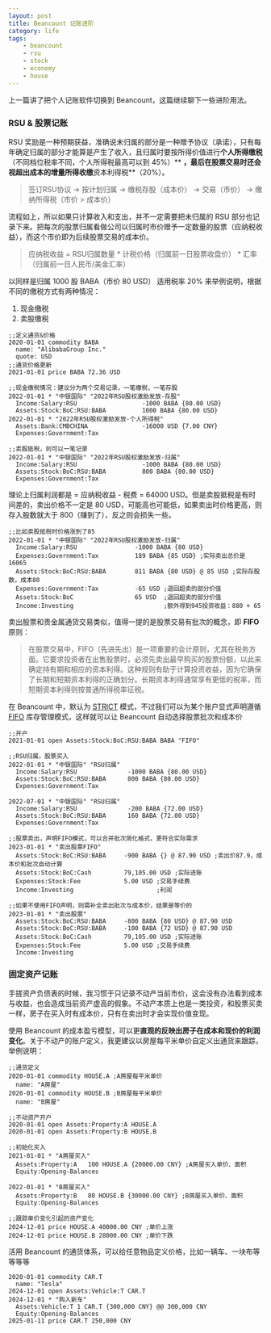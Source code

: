 ```yaml
---
layout: post
title: Beancount 记账进阶
category: life
tags:
    - beancount
    - rsu
    - stock
    - economy
    - house
---
```

上一篇讲了把个人记账软件切换到 Beancount，这篇继续聊下一些进阶用法。

### RSU & 股票记账
RSU 奖励是一种预期获益，准确说未归属的部分是一种赠予协议（承诺），只有每年确定归属的部分才能算是产生了收入，且归属时要按所得价值进行**个人所得缴税**（不同档位税率不同，个人所得税最高可以到 45%）** **，最后在股票交易时还会视超出成本的增量所得收缴**资本利得税**（20%）。

> 签订RSU协议 -> 按计划归属 -> 缴税存股（成本价） -> 交易（市价） -> 缴纳所得税（市价 > 成本价）
>

流程如上，所以如果只计算收入和支出，并不一定需要把未归属的 RSU 部分也记录下来。把每次的股票归属看做公司以归属时市价赠予一定数量的股票（应纳税收益），而这个市价即为后续股票交易的成本价。

<!--more-->

> 应纳税收益 = RSU归属数量 * 计税价格（归属前一日股票收盘价） * 汇率（归属前一日人民币/美金汇率）
>

以同样是归属 1000 股 BABA（市价 80 USD） 适用税率 20% 来举例说明，根据不同的缴税方式有两种情况：

1. 现金缴税
2. 卖股缴税

```
;;定义通货&价格
2020-01-01 commodity BABA
  name: "AlibabaGroup Inc."
  quote: USD
;;通货价格更新
2021-01-01 price BABA 72.36 USD

;;现金缴税情况：建议分为两个交易记录，一笔缴税，一笔存股
2022-01-01 * "中银国际" "2022年RSU股权激励发放-存股"
  Income:Salary:RSU                  -1000 BABA {80.00 USD}
  Assets:Stock:BoC:RSU:BABA          1000 BABA {80.00 USD}
2022-01-01 * "2022年RSU股权激励发放-个人所得税"
  Assets:Bank:CMBCHINA               -16000 USD {7.00 CNY}
  Expenses:Government:Tax

;;卖股抵税，则可以一笔记录
2022-01-01 * "中银国际" "2022年RSU股权激励发放-归属"
  Income:Salary:RSU                  -1000 BABA {80.00 USD}
  Assets:Stock:BoC:RSU:BABA          800 BABA {80.00 USD}
  Expenses:Government:Tax
```

理论上归属利润都是 = 应纳税收益 - 税费 = 64000 USD。但是卖股抵税是有时间差的，卖出价格不一定是 80 USD，可能高也可能低，如果卖出时价格更高，则存入股数就大于 800（赚到了），反之则会损失一些。

```
;;比如卖股抵税时价格涨到了85
2022-01-01 * "中银国际" "2022年RSU股权激励发放-归属"
  Income:Salary:RSU                -1000 BABA {80 USD}
  Expenses:Government:Tax          189 BABA {85 USD} ;实际卖出总价是16065
  Assets:Stock:BoC:RSU:BABA        811 BABA {80 USD} @ 85 USD ;实际存股数，成本80
  Expenses:Government:Tax          -65 USD ;退回超卖的部分价值
  Assets:Stock:BoC                 65 USD  ;退回超卖的部分价值
  Income:Investing                         ;额外得到945投资收益：880 + 65
```

卖出股票和贵金属通货交易类似，值得一提的是股票交易有批次的概念，即 **FIFO** 原则：

> 在股票交易中，FIFO（先进先出）是一项重要的会计原则，尤其在税务方面。它要求投资者在出售股票时，必须先卖出最早购买的股票份额，以此来确定持有期和相应的资本利得。这种规则有助于计算投资收益，因为它确保了长期和短期资本利得的正确划分。长期资本利得通常享有更低的税率，而短期资本利得则按普通所得税率征税。
>

在 Beancount 中，默认为 [STRICT](https://beancount.github.io/docs/how_inventories_work.html#strict-booking) 模式，不过我们可以为某个账户显式声明遵循 [FIFO](https://beancount.github.io/docs/how_inventories_work.html#per-account-booking-method) 库存管理模式，这样就可以让 Beancount 自动选择股票批次和成本价

```
;;开户
2021-01-01 open Assets:Stock:BoC:RSU:BABA BABA "FIFO"

;;RSU归属，股票买入
2022-01-01 * "中银国际" "RSU归属"
  Income:Salary:RSU              -1000 BABA {80.00 USD}
  Assets:Stock:BoC:RSU:BABA      800 BABA {80.00 USD}
  Expenses:Government:Tax

2022-07-01 * "中银国际" "RSU归属"
  Income:Salary:RSU              -200 BABA {72.00 USD}
  Assets:Stock:BoC:RSU:BABA      160 BABA {72.00 USD}
  Expenses:Government:Tax

;;股票卖出，声明FIFO模式，可以合并批次简化格式，更符合实际需求
2023-01-01 * "卖出股票FIFO"
  Assets:Stock:BoC:RSU:BABA     -900 BABA {} @ 87.90 USD ;卖出价87.9，成本价和批次自动计算
  Assets:Stock:BoC:Cash         79,105.00 USD ;实际进账
  Expenses:Stock:Fee            5.00 USD ;交易手续费
  Income:Investing                       ;利润

;;如果不使用FIFO声明，则需补全卖出批次与成本价，结果是等价的
2023-01-01 * "卖出股票"
  Assets:Stock:BoC:RSU:BABA     -800 BABA {80 USD} @ 87.90 USD
  Assets:Stock:BoC:RSU:BABA     -100 BABA {72 USD} @ 87.90 USD
  Assets:Stock:BoC:Cash         79,105.00 USD ;实际进账
  Expenses:Stock:Fee            5.00 USD ;交易手续费
  Income:Investing
```

### 固定资产记账
手搓资产负债表的时候，我习惯于只记录不动产当前市价，这会没有办法看到成本与收益，也会造成当前资产虚高的假象。不动产本质上也是一类投资，和股票买卖一样，房子在买入时有成本价，只有在卖出时才会实现价值变现。

使用 Beancount 的成本盈亏模型，可以更**直观的反映出房子在成本和现价的利润变化**。关于不动产的账户定义，我更建议以房屋每平米单价自定义出通货来跟踪，举例说明：

```
;;通货定义
2020-01-01 commodity HOUSE.A ;A房屋每平米单价
  name: "A房屋"
2020-01-01 commodity HOUSE.B ;B房屋每平米单价
  name: "B房屋"

;;不动资产开户
2020-01-01 open Assets:Property:A HOUSE.A
2020-01-01 open Assets:Property:B HOUSE.B

;;初始化买入
2021-01-01 * "A房屋买入"
  Assets:Property:A   100 HOUSE.A {20000.00 CNY} ;A房屋买入单价、面积
  Equity:Opening-Balances

2022-01-01 * "B房屋买入"
  Assets:Property:B   80 HOUSE.B {30000.00 CNY} ;B房屋买入单价、面积
  Equity:Opening-Balances

;;跟踪单价变化引起的资产变化
2024-12-01 price HOUSE.A 40000.00 CNY ;单价上涨
2024-12-01 price HOUSE.B 28000.00 CNY ;单价下跌
```

活用 Beancount 的通货体系，可以给任意物品定义价格，比如一辆车、一块布等等等等

```
2020-01-01 commodity CAR.T
  name: "Tesla"
2024-12-01 open Assets:Vehicle:T CAR.T
2024-12-01 * "购入新车"
  Assets:Vehicle:T 1 CAR.T {300,000 CNY} @@ 300,000 CNY
  Equity:Opening-Balances
2025-01-11 price CAR.T 250,000 CNY
```
